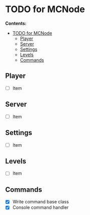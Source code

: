 # TODO for MCNode

__Contents:__
- [TODO for MCNode](#todo-for-mcnode)
  - [Player](#player)
  - [Server](#server)
  - [Settings](#settings)
  - [Levels](#levels)
  - [Commands](#commands)

## Player
- [ ] Item

## Server
- [ ] Item

## Settings
- [ ] Item

## Levels
- [ ] Item

## Commands
- [x] Write command base class
- [x] Console command handler